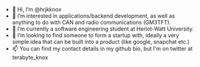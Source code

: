 - 👋 Hi, I’m @hrjkknox
- 👀 I’m interested in applications/backend development, as well as anything to do with CAN and radio communications (GM3TFT).
- 🌱 I’m currently a software engineering student at Heriot-Watt University.
- 💞️ I’m looking to find someone to form a startup with, ideally a very simple idea that can be built into a product (like google, snapchat etc.)
- 📫 You can find my contact details in my github bio, but I'm on twitter at terabyte_knox

<!---
hrjkknox/hrjkknox is a ✨ special ✨ repository because its `README.md` (this file) appears on your GitHub profile.
You can click the Preview link to take a look at your changes.
--->
